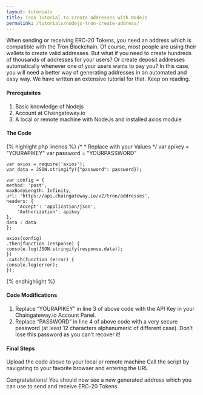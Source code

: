 ```yaml
---
layout: tutorials
title: Tron Tutorial to create addresses with NodeJs
permalink: /tutorials/nodejs-tron-create-address/
---
```


When sending or receiving ERC-20 Tokens, you need an address which is compatible with the Tron Blockchain. Of course, most people are using their wallets to create valid addresses. But what if you need to create hundreds of thousands of addresses for your users? Or create deposit addresses automatically whenever one of your users wants to pay you? In this case, you will need a better way of generating addresses in an automated and easy way. We have written an extensive tutorial for that. Keep on reading.

#### Prerequisites

1. Basic knowledge of Nodejs
2. Account at Chaingateway.io
3. A local or remote machine with NodeJs and installed axios module

#### The Code

{% highlight php linenos %}
    /*
    * Replace with your Values
    */
    var apikey = "YOURAPIKEY"
    var password = "YOURPASSWORD"

    var axios = require('axios');
    var data = JSON.stringify({"password": password});

    var config = {
    method: 'post',
    maxBodyLength: Infinity,
    url: 'https://api.chaingateway.io/v2/tron/addresses',
    headers: { 
        'Accept': 'application/json',
        'Authorization': apikey
    },
    data : data
    };

    axios(config)
    .then(function (response) {
    console.log(JSON.stringify(response.data));
    })
    .catch(function (error) {
    console.log(error);
    });

{% endhighlight %}



#### Code Modifications

1. Replace “YOURAPIKEY” in line 3 of above code with the API Key in your Chaingateway.io Account Panel.
2. Replace “PASSWORD” in line 4 of above code with a very secure password (at least 12 characters alphanumeric of different case). Don’t lose this password as you can’t recover it!

#### Final Steps

Upload the code above to your local or remote machine
Call the script by navigating to your favorite browser and entering the URL

Congratulations! You should now see a new generated address which you can use to send and receive ERC-20 Tokens. 